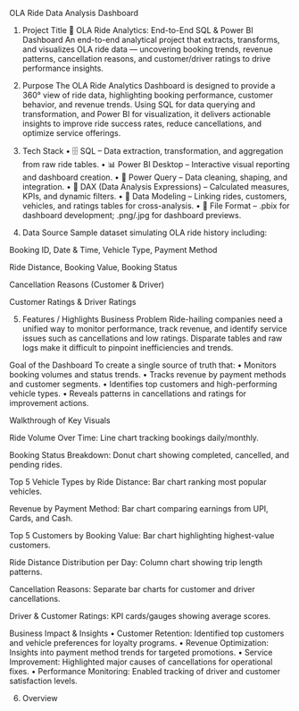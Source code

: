 OLA Ride Data Analysis Dashboard
1. Project Title
🚖 OLA Ride Analytics: End-to-End SQL & Power BI Dashboard
An end-to-end analytical project that extracts, transforms, and visualizes OLA ride data — uncovering booking trends, revenue patterns, cancellation reasons, and customer/driver ratings to drive performance insights.

2. Purpose
The OLA Ride Analytics Dashboard is designed to provide a 360° view of ride data, highlighting booking performance, customer behavior, and revenue trends. Using SQL for data querying and transformation, and Power BI for visualization, it delivers actionable insights to improve ride success rates, reduce cancellations, and optimize service offerings.

3. Tech Stack
• 🗄 SQL – Data extraction, transformation, and aggregation from raw ride tables.
• 📊 Power BI Desktop – Interactive visual reporting and dashboard creation.
• 📂 Power Query – Data cleaning, shaping, and integration.
• 🧠 DAX (Data Analysis Expressions) – Calculated measures, KPIs, and dynamic filters.
• 📝 Data Modeling – Linking rides, customers, vehicles, and ratings tables for cross-analysis.
• 📁 File Format – .pbix for dashboard development; .png/.jpg for dashboard previews.

4. Data Source
Sample dataset simulating OLA ride history including:

Booking ID, Date & Time, Vehicle Type, Payment Method

Ride Distance, Booking Value, Booking Status

Cancellation Reasons (Customer & Driver)

Customer Ratings & Driver Ratings

5. Features / Highlights
Business Problem
Ride-hailing companies need a unified way to monitor performance, track revenue, and identify service issues such as cancellations and low ratings. Disparate tables and raw logs make it difficult to pinpoint inefficiencies and trends.

Goal of the Dashboard
To create a single source of truth that:
• Monitors booking volumes and status trends.
• Tracks revenue by payment methods and customer segments.
• Identifies top customers and high-performing vehicle types.
• Reveals patterns in cancellations and ratings for improvement actions.

Walkthrough of Key Visuals

Ride Volume Over Time: Line chart tracking bookings daily/monthly.

Booking Status Breakdown: Donut chart showing completed, cancelled, and pending rides.

Top 5 Vehicle Types by Ride Distance: Bar chart ranking most popular vehicles.

Revenue by Payment Method: Bar chart comparing earnings from UPI, Cards, and Cash.

Top 5 Customers by Booking Value: Bar chart highlighting highest-value customers.

Ride Distance Distribution per Day: Column chart showing trip length patterns.

Cancellation Reasons: Separate bar charts for customer and driver cancellations.

Driver & Customer Ratings: KPI cards/gauges showing average scores.

Business Impact & Insights
• Customer Retention: Identified top customers and vehicle preferences for loyalty programs.
• Revenue Optimization: Insights into payment method trends for targeted promotions.
• Service Improvement: Highlighted major causes of cancellations for operational fixes.
• Performance Monitoring: Enabled tracking of driver and customer satisfaction levels.

6. Overview

